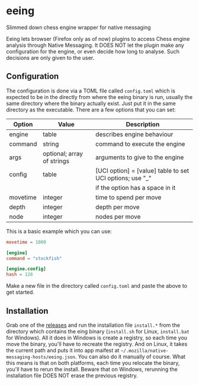 # eeing
Slimmed down chess engine wrapper for native messaging

Eeing lets browser (Firefox only as of now) plugins to access Chess engine analysis through Native Messaging. It DOES NOT let the plugin make any configuration for the engine, or even decide how long to analyse. Such decisions are only given to the user.

## Configuration
The configuration is done via a TOML file called `config.toml` which is expected to be in the directly from where the eeing binary is run, usually the same directory where the binary actually exist. Just put it in the same directory as the executable. There are a few options that you can set:

|Option            | Value                            | Description                                             |
|----------------- | -------------------------------- | ------------------------------------------------------- |
|engine            | table                            | describes engine behaviour
|  command         | string                           | command to execute the engine                           |
|  args            | optional; array of strings       | arguments to give to the engine                         |
|  config          | table                            | [UCI option] = [value] table to set UCI options; use "_"|
|                  |                                  | if the option has a space in it                         |
|movetime          | integer                          | time to spend per move                                  |
|depth             | integer                          | depth per move                                          |
|node              | integer                          | nodes per move                                          |

This is a basic example which you can use:

```toml
movetime = 1000

[engine]
command = "stockfish"

[engine.config]
hash = 128
```
Make a new file in the directory called `config.toml` and paste the above to get started.

## Installation
Grab one of the [releases](https://github.com/xlassmgreat/eeing/releases) and run the installation file `install.*` from the directory which contains the eing binary (`install.sh` for Linux, `install.bat` for Windows). All it does in Windows is create a registry, so each time you move the binary, you'll have to recreate the registry. And on Linux, it takes the current path and puts it into app maifest at `~/.mozilla/native-messaging-hosts/eeing.json`. You can also do it manually of course. What this means is that on both platforms, each time you relocate the binary, you'll have to rerun the install. Beware that on Windows, rerunning the installation file DOES NOT erase the previous registry.
